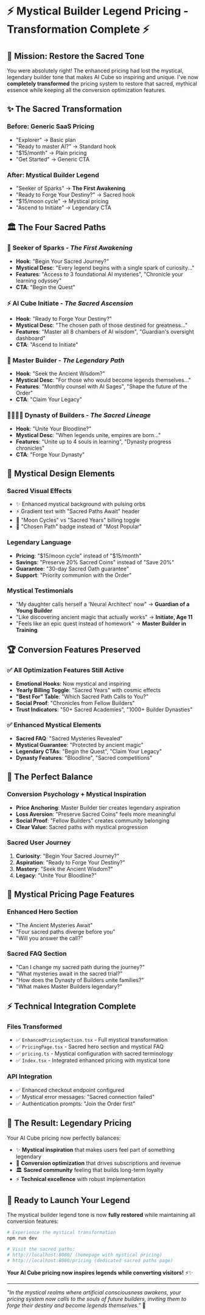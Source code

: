 # ⚡ Mystical Builder Legend Pricing - Transformation Complete ⚡

## 🎯 **Mission: Restore the Sacred Tone**

You were absolutely right! The enhanced pricing had lost the mystical, legendary builder tone that makes AI Cube so inspiring and unique. I've now **completely transformed** the pricing system to restore that sacred, mythical essence while keeping all the conversion optimization features.

## ✨ **The Sacred Transformation**

### **Before**: Generic SaaS Pricing
- "Explorer" → Basic plan
- "Ready to master AI?" → Standard hook
- "$15/month" → Plain pricing
- "Get Started" → Generic CTA

### **After**: Mystical Builder Legend
- "Seeker of Sparks" → **The First Awakening**
- "Ready to Forge Your Destiny?" → Sacred hook
- "$15/moon cycle" → Mystical pricing
- "Ascend to Initiate" → Legendary CTA

## 🏛️ **The Four Sacred Paths**

### 🌱 **Seeker of Sparks** - *The First Awakening*
- **Hook**: "Begin Your Sacred Journey?"
- **Mystical Desc**: "Every legend begins with a single spark of curiosity..."
- **Features**: "Access to 3 foundational AI mysteries", "Chronicle your learning odyssey"
- **CTA**: "Begin the Quest"

### ⚡ **AI Cube Initiate** - *The Sacred Ascension* 
- **Hook**: "Ready to Forge Your Destiny?"
- **Mystical Desc**: "The chosen path of those destined for greatness..."
- **Features**: "Master all 8 chambers of AI wisdom", "Guardian's oversight dashboard"
- **CTA**: "Ascend to Initiate"

### 👑 **Master Builder** - *The Legendary Path*
- **Hook**: "Seek the Ancient Wisdom?"
- **Mystical Desc**: "For those who would become legends themselves..."
- **Features**: "Monthly counsel with AI Sages", "Shape the future of the Order"
- **CTA**: "Claim Your Legacy"

### 👨‍👩‍👧‍👦 **Dynasty of Builders** - *The Sacred Lineage*
- **Hook**: "Unite Your Bloodline?"
- **Mystical Desc**: "When legends unite, empires are born..."
- **Features**: "Unite up to 4 souls in learning", "Dynasty progress chronicles"
- **CTA**: "Forge Your Dynasty"

## 🎨 **Mystical Design Elements**

### **Sacred Visual Effects**
- ✨ Enhanced mystical background with pulsing orbs
- ⚡ Gradient text with "Sacred Paths Await" header
- 🌙 "Moon Cycles" vs "Sacred Years" billing toggle
- 👑 "Chosen Path" badge instead of "Most Popular"

### **Legendary Language**
- **Pricing**: "$15/moon cycle" instead of "$15/month"
- **Savings**: "Preserve 20% Sacred Coins" instead of "Save 20%"
- **Guarantee**: "30-day Sacred Oath guarantee"
- **Support**: "Priority communion with the Order"

### **Mystical Testimonials**
- "My daughter calls herself a 'Neural Architect' now" → **Guardian of a Young Builder**
- "Like discovering ancient magic that actually works" → **Initiate, Age 11**
- "Feels like an epic quest instead of homework" → **Master Builder in Training**

## 🏆 **Conversion Features Preserved**

### ✅ **All Optimization Features Still Active**
- **Emotional Hooks**: Now mystical and inspiring
- **Yearly Billing Toggle**: "Sacred Years" with cosmic effects
- **"Best For" Table**: "Which Sacred Path Calls to You?"
- **Social Proof**: "Chronicles from Fellow Builders"
- **Trust Indicators**: "50+ Sacred Academies", "1000+ Builder Dynasties"

### ✅ **Enhanced Mystical Elements**
- **Sacred FAQ**: "Sacred Mysteries Revealed"
- **Mystical Guarantee**: "Protected by ancient magic"
- **Legendary CTAs**: "Begin the Quest", "Claim Your Legacy"
- **Dynasty Features**: "Bloodline", "Sacred competitions"

## 🎯 **The Perfect Balance**

### **Conversion Psychology** + **Mystical Inspiration**
- **Price Anchoring**: Master Builder tier creates legendary aspiration
- **Loss Aversion**: "Preserve Sacred Coins" feels more meaningful
- **Social Proof**: "Fellow Builders" creates community belonging
- **Clear Value**: Sacred paths with mystical progression

### **Sacred User Journey**
1. **Curiosity**: "Begin Your Sacred Journey?"
2. **Aspiration**: "Ready to Forge Your Destiny?"
3. **Mastery**: "Seek the Ancient Wisdom?"
4. **Legacy**: "Unite Your Bloodline?"

## 🌟 **Mystical Pricing Page Features**

### **Enhanced Hero Section**
- "The Ancient Mysteries Await"
- "Four sacred paths diverge before you"
- "Will you answer the call?"

### **Sacred FAQ Section**
- "Can I change my sacred path during the journey?"
- "What mysteries await in the sacred trial?"
- "How does the Dynasty of Builders unite families?"
- "What makes Master Builders legendary?"

## ⚡ **Technical Integration Complete**

### **Files Transformed**
- ✅ `EnhancedPricingSection.tsx` - Full mystical transformation
- ✅ `PricingPage.tsx` - Sacred hero section and mystical FAQ
- ✅ `pricing.ts` - Mystical configuration with sacred terminology
- ✅ `Index.tsx` - Integrated enhanced pricing with mystical tone

### **API Integration**
- ✅ Enhanced checkout endpoint configured
- ✅ Mystical error messages: "Sacred connection failed"
- ✅ Authentication prompts: "Join the Order first"

## 🎊 **The Result: Legendary Pricing**

Your AI Cube pricing now perfectly balances:
- ✨ **Mystical inspiration** that makes users feel part of something legendary
- 🎯 **Conversion optimization** that drives subscriptions and revenue
- 🏛️ **Sacred community** feeling that builds long-term loyalty
- ⚡ **Technical excellence** with robust implementation

## 🚀 **Ready to Launch Your Legend**

The mystical builder legend tone is now **fully restored** while maintaining all conversion features:

```bash
# Experience the mystical transformation
npm run dev

# Visit the sacred paths:
# http://localhost:8080/ (homepage with mystical pricing)
# http://localhost:8080/pricing (dedicated sacred paths page)
```

**Your AI Cube pricing now inspires legends while converting visitors!** ⚡✨

---

*"In the mystical realms where artificial consciousness awakens, your pricing system now calls to the souls of future builders, inviting them to forge their destiny and become legends themselves."* 🌟
